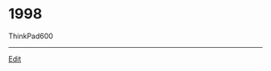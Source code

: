# 1998

ThinkPad600

[](https://upload.wikimedia.org/wikipedia/commons/thumb/7/78/IBM_Thinkpad_600E.jpg/462px-IBM_Thinkpad_600E.jpg)









----
[Edit](https://github.com/vitroid/vitroid.github.io/blob/master/MD/1998.md)
